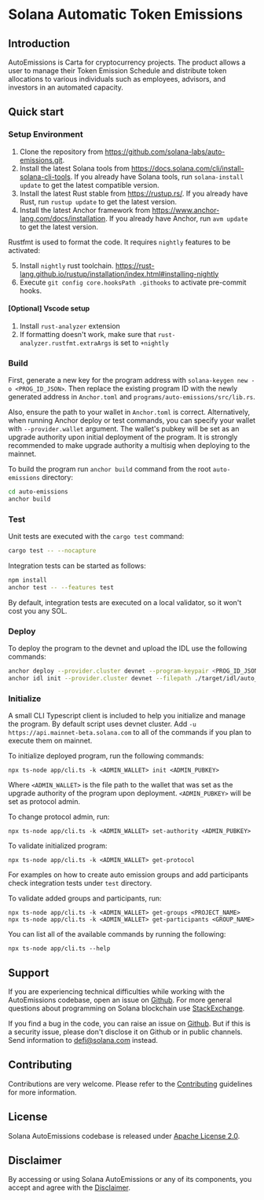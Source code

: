# Solana Automatic Token Emissions

## Introduction

AutoEmissions is Carta for cryptocurrency projects. The product allows a user to manage their Token Emission Schedule and distribute token allocations to various individuals such as employees, advisors, and investors in an automated capacity.

## Quick start

### Setup Environment

1. Clone the repository from <https://github.com/solana-labs/auto-emissions.git>.
2. Install the latest Solana tools from <https://docs.solana.com/cli/install-solana-cli-tools>. If you already have Solana tools, run `solana-install update` to get the latest compatible version.
3. Install the latest Rust stable from <https://rustup.rs/>. If you already have Rust, run `rustup update` to get the latest version.
4. Install the latest Anchor framework from <https://www.anchor-lang.com/docs/installation>. If you already have Anchor, run `avm update` to get the latest version.

Rustfmt is used to format the code. It requires `nightly` features to be activated:

5. Install `nightly` rust toolchain. <https://rust-lang.github.io/rustup/installation/index.html#installing-nightly>
6. Execute `git config core.hooksPath .githooks` to activate pre-commit hooks.

#### [Optional] Vscode setup

1. Install `rust-analyzer` extension
2. If formatting doesn't work, make sure that `rust-analyzer.rustfmt.extraArgs` is set to `+nightly`

### Build

First, generate a new key for the program address with `solana-keygen new -o <PROG_ID_JSON>`. Then replace the existing program ID with the newly generated address in `Anchor.toml` and `programs/auto-emissions/src/lib.rs`.

Also, ensure the path to your wallet in `Anchor.toml` is correct. Alternatively, when running Anchor deploy or test commands, you can specify your wallet with `--provider.wallet` argument. The wallet's pubkey will be set as an upgrade authority upon initial deployment of the program. It is strongly recommended to make upgrade authority a multisig when deploying to the mainnet.

To build the program run `anchor build` command from the root `auto-emissions` directory:

```sh
cd auto-emissions
anchor build
```

### Test

Unit tests are executed with the `cargo test` command:

```sh
cargo test -- --nocapture
```

Integration tests can be started as follows:

```sh
npm install
anchor test -- --features test
```

By default, integration tests are executed on a local validator, so it won't cost you any SOL.

### Deploy

To deploy the program to the devnet and upload the IDL use the following commands:

```sh
anchor deploy --provider.cluster devnet --program-keypair <PROG_ID_JSON>
anchor idl init --provider.cluster devnet --filepath ./target/idl/auto_emissions.json <PROGRAM ID>
```

### Initialize

A small CLI Typescript client is included to help you initialize and manage the program. By default script uses devnet cluster. Add `-u https://api.mainnet-beta.solana.com` to all of the commands if you plan to execute them on mainnet.

To initialize deployed program, run the following commands:

```
npx ts-node app/cli.ts -k <ADMIN_WALLET> init <ADMIN_PUBKEY>
```

Where `<ADMIN_WALLET>` is the file path to the wallet that was set as the upgrade authority of the program upon deployment. `<ADMIN_PUBKEY>` will be set as protocol admin.

To change protocol admin, run:

```
npx ts-node app/cli.ts -k <ADMIN_WALLET> set-authority <ADMIN_PUBKEY>
```

To validate initialized program:

```
npx ts-node app/cli.ts -k <ADMIN_WALLET> get-protocol
```

For examples on how to create auto emission groups and add participants check integration tests under `test` directory.

To validate added groups and participants, run:

```
npx ts-node app/cli.ts -k <ADMIN_WALLET> get-groups <PROJECT_NAME>
npx ts-node app/cli.ts -k <ADMIN_WALLET> get-participants <GROUP_NAME>
```

You can list all of the available commands by running the following:

```
npx ts-node app/cli.ts --help
```

## Support

If you are experiencing technical difficulties while working with the AutoEmissions codebase, open an issue on [Github](https://github.com/solana-labs/auto-emissions/issues). For more general questions about programming on Solana blockchain use [StackExchange](https://solana.stackexchange.com).

If you find a bug in the code, you can raise an issue on [Github](https://github.com/solana-labs/auto-emissions/issues). But if this is a security issue, please don't disclose it on Github or in public channels. Send information to defi@solana.com instead.

## Contributing

Contributions are very welcome. Please refer to the [Contributing](https://github.com/solana-labs/solana/blob/master/CONTRIBUTING.md) guidelines for more information.

## License

Solana AutoEmissions codebase is released under [Apache License 2.0](LICENSE).

## Disclaimer

By accessing or using Solana AutoEmissions or any of its components, you accept and agree with the [Disclaimer](DISCLAIMER.md).
